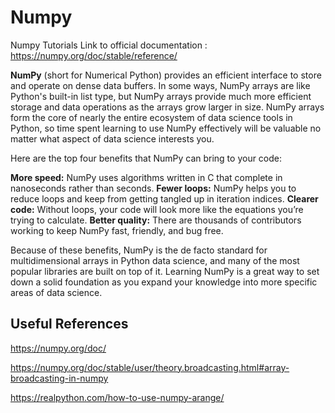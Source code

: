 # Numpy
 Numpy Tutorials
 Link to official documentation : https://numpy.org/doc/stable/reference/
 
   **NumPy** (short for Numerical Python) provides an efficient interface to store and operate on dense data buffers. In some ways, NumPy arrays are like Python's built-in list type, but NumPy arrays provide much more efficient storage and data operations as the arrays grow larger in size. 
   NumPy arrays form the core of nearly the entire ecosystem of data science tools in Python, so time spent learning to use NumPy effectively will be valuable no matter what aspect of data science interests you.
   
   Here are the top four benefits that NumPy can bring to your code:

**More speed:** NumPy uses algorithms written in C that complete in nanoseconds rather than seconds.
**Fewer loops:** NumPy helps you to reduce loops and keep from getting tangled up in iteration indices.
**Clearer code:** Without loops, your code will look more like the equations you’re trying to calculate.
**Better quality:** There are thousands of contributors working to keep NumPy fast, friendly, and bug free.

Because of these benefits, NumPy is the de facto standard for multidimensional arrays in Python data science, and many of the most popular libraries are built on top of it. Learning NumPy is a great way to set down a solid foundation as you expand your knowledge into more specific areas of data science.



## Useful References

https://numpy.org/doc/

https://numpy.org/doc/stable/user/theory.broadcasting.html#array-broadcasting-in-numpy

https://realpython.com/how-to-use-numpy-arange/

